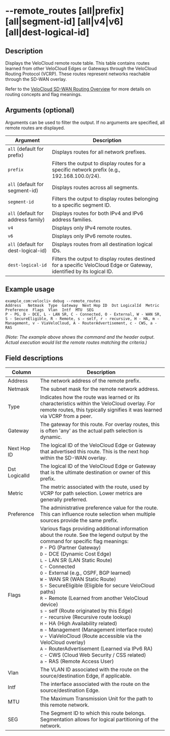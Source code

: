 #	--remote_routes [all|prefix] [all|segment-id] [all|v4|v6] [all|dest-logical-id]

##	Description
Displays the VeloCloud remote route table. This table contains routes learned from other VeloCloud Edges or Gateways through the VeloCloud Routing Protocol (VCRP). These routes represent networks reachable through the SD-WAN overlay.

Refer to the [VeloCloud SD-WAN Routing Overview](https://techdocs.broadcom.com/us/en/vmware-sde/velocloud-sase/vmware-velocloud-sd-wan/6-2/sd-wan-administration-guide/overview-3-admin/vmware-sd-wan-routing-overview-admin.html) for more details on routing concepts and flag meanings.

##  Arguments (optional)
Arguments can be used to filter the output. If no arguments are specified, all remote routes are displayed.

| Argument | Description |
|---|---|
| `all` (default for prefix) | Displays routes for all network prefixes. |
| `prefix` | Filters the output to display routes for a specific network prefix (e.g., 192.168.100.0/24). |
| `all` (default for segment-id) | Displays routes across all segments. |
| `segment-id` | Filters the output to display routes belonging to a specific segment ID. |
| `all` (default for address family) | Displays routes for both IPv4 and IPv6 address families. |
| `v4` | Displays only IPv4 remote routes. |
| `v6` | Displays only IPv6 remote routes. |
| `all` (default for dest-logical-id) | Displays routes from all destination logical IDs. |
| `dest-logical-id` | Filters the output to display routes destined for a specific VeloCloud Edge or Gateway, identified by its logical ID. |

##  Example usage
```
example_com:velocli> debug --remote_routes
Address   Netmask  Type  Gateway  Next Hop ID  Dst LogicalId  Metric  Preference  Flags  Vlan  Intf  MTU  SEG
P - PG, D - DCE, L - LAN SR, C - Connected, O - External, W - WAN SR, S - SecureEligible, R - Remote, s - self, r - recursive, H - HA, m - Management, v - ViaVeloCloud, A - RouterAdvertisement, c - CWS, a - RAS
```
*(Note: The example above shows the command and the header output. Actual execution would list the remote routes matching the criteria.)*

##  Field descriptions
| Column | Description |
|---|---|
| Address | The network address of the remote prefix. |
| Netmask | The subnet mask for the remote network address. |
| Type | Indicates how the route was learned or its characteristics within the VeloCloud overlay. For remote routes, this typically signifies it was learned via VCRP from a peer. |
| Gateway | The gateway for this route. For overlay routes, this is often 'any' as the actual path selection is dynamic. |
| Next Hop ID | The logical ID of the VeloCloud Edge or Gateway that advertised this route. This is the next hop within the SD-WAN overlay. |
| Dst LogicalId | The logical ID of the VeloCloud Edge or Gateway that is the ultimate destination or owner of this prefix. |
| Metric | The metric associated with the route, used by VCRP for path selection. Lower metrics are generally preferred. |
| Preference | The administrative preference value for the route. This can influence route selection when multiple sources provide the same prefix. |
| Flags | Various flags providing additional information about the route. See the legend output by the command for specific flag meanings: <br> `P` - PG (Partner Gateway) <br> `D` - DCE (Dynamic Cost Edge) <br> `L` - LAN SR (LAN Static Route) <br> `C` - Connected <br> `O` - External (e.g., OSPF, BGP learned) <br> `W` - WAN SR (WAN Static Route) <br> `S` - SecureEligible (Eligible for secure VeloCloud paths) <br> `R` - Remote (Learned from another VeloCloud device) <br> `s` - self (Route originated by this Edge) <br> `r` - recursive (Recursive route lookup) <br> `H` - HA (High Availability related) <br> `m` - Management (Management interface route) <br> `v` - ViaVeloCloud (Route accessible via the VeloCloud overlay) <br> `A` - RouterAdvertisement (Learned via IPv6 RA) <br> `c` - CWS (Cloud Web Security / CSS related) <br> `a` - RAS (Remote Access User) |
| Vlan | The VLAN ID associated with the route on the source/destination Edge, if applicable. |
| Intf | The interface associated with the route on the source/destination Edge. |
| MTU | The Maximum Transmission Unit for the path to this remote network. |
| SEG | The Segment ID to which this route belongs. Segmentation allows for logical partitioning of the network. |